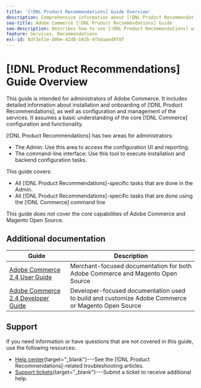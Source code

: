 ```yaml
---
title: '[!DNL Product Recommendations] Guide Overview'
description: Comprehensive information about [!DNL Product Recommendations] for Adobe Commerce administrators, including installation and onboarding
seo-title: Adobe Commerce [!DNL Product Recommendations] Guide
seo-description: Describes how to use [!DNL Product Recommendations] with Adobe Commerce.
feature: Services, Recommendations
exl-id: 8df3ef2e-b00e-42d8-b92b-4fbdaaed9f8f
---
```

# [!DNL Product Recommendations] Guide Overview

This guide is intended for administrators of Adobe Commerce. It includes detailed information about installation and onboarding of [!DNL Product Recommendations], as well as configuration and management of the services. It assumes a basic understanding of the core [!DNL Commerce] configuration and functionality.

[!DNL Product Recommendations] has two areas for administrators:

* The Admin: Use this area to access the configuration UI and reporting.
* The command-line interface: Use this tool to execute installation and backend configuration tasks.

This guide covers:

* All [!DNL Product Recommendations]-specific tasks that are done in the Admin.
* All [!DNL Product Recommendations]-specific tasks that are done using the [!DNL Commerce] command line

This guide does not cover the core capabilities of Adobe Commerce and Magento Open Source.

## Additional documentation

| Guide | Description |
|------ | ----------- |
| [Adobe Commerce 2.4 User Guide](https://experienceleague.adobe.com/docs/commerce.html) | Merchant-focused documentation for both Adobe Commerce and Magento Open Source |
| [Adobe Commerce 2.4 Developer Guide](https://developer.adobe.com/commerce/docs) | Developer-focused documentation used to build and customize Adobe Commerce or Magento Open Source |

## Support

If you need information or have questions that are not covered in this guide, use the following resources:

* [Help center](https://experienceleague.adobe.com/docs/commerce-knowledge-base/kb/help-center-guide/magento-help-center-user-guide.html#submit-tickets){target="_blank"}---See the [!DNL Product Recommendations]-related troubleshooting articles.
* [Support tickets](https://experienceleague.adobe.com/docs/commerce-knowledge-base/kb/help-center-guide/magento-help-center-user-guide.html#submit-ticket){target="_blank"}---Submit a ticket to receive additional help.
